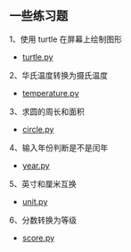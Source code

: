 ## 一些练习题

1、使用 turtle 在屏幕上绘制图形

- [turtle.py](https://github.com/Augustwuli/Python-Daily/blob/master/practice/turtle.py)

2、华氏温度转换为摄氏温度

- [temperature.py](https://github.com/Augustwuli/Python-Daily/blob/master/practice/temperature.py)

3、求圆的周长和面积

- [circle.py](https://github.com/Augustwuli/Python-Daily/blob/master/practice/circle.py)

4、输入年份判断是不是闰年

- [year.py](https://github.com/Augustwuli/Python-Daily/blob/master/practice/year.py)


5、英寸和厘米互换

- [unit.py](https://github.com/Augustwuli/Python-Daily/blob/master/practice/unit.py)

6、分数转换为等级

- [score.py](https://github.com/Augustwuli/Python-Daily/blob/master/practice/score.py)